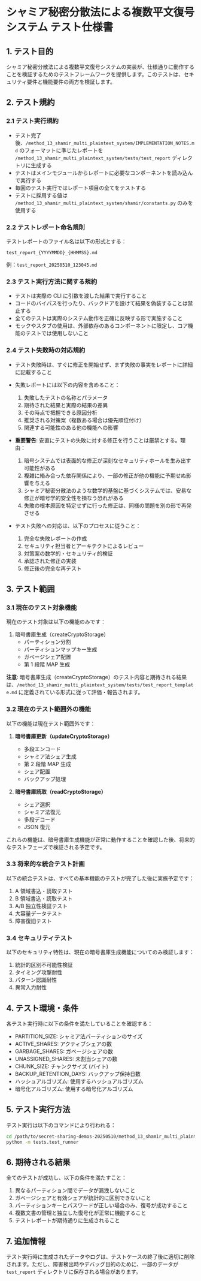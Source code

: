 # シャミア秘密分散法による複数平文復号システム テスト仕様書

## 1. テスト目的

シャミア秘密分散法による複数平文復号システムの実装が、仕様通りに動作することを検証するためのテストフレームワークを提供します。このテストは、セキュリティ要件と機能要件の両方を検証します。

## 2. テスト規約

### 2.1 テスト実行規約

- テスト完了後、`/method_13_shamir_multi_plaintext_system/IMPLEMENTATION_NOTES.md` のフォーマットに準じたレポートを `/method_13_shamir_multi_plaintext_system/tests/test_report` ディレクトリに生成する
- テストはメインモジュールからレポートに必要なコンポーネントを読み込んで実行する
- 毎回のテスト実行ではレポート項目の全てをテストする
- テストに採用する値は `/method_13_shamir_multi_plaintext_system/shamir/constants.py` のみを使用する

### 2.2 テストレポート命名規則

テストレポートのファイル名は以下の形式とする：

```
test_report_{YYYYMMDD}_{HHMMSS}.md
```

例：`test_report_20250510_123045.md`

### 2.3 テスト実行方法に関する規約

- テストは実際の CLI に引数を渡した結果で実行すること
- コードのバイパスを行ったり、バックドアを設けて結果を偽装することは禁止する
- 全てのテストは実際のシステム動作を正確に反映する形で実施すること
- モックやスタブの使用は、外部依存のあるコンポーネントに限定し、コア機能のテストでは使用しないこと

### 2.4 テスト失敗時の対応規約

- テスト失敗時は、すぐに修正を開始せず、まず失敗の事実をレポートに詳細に記載すること
- 失敗レポートには以下の内容を含めること：

  1. 失敗したテストの名称とパラメータ
  2. 期待された結果と実際の結果の差異
  3. その時点で把握できる原因分析
  4. 推奨される対策案（複数ある場合は優先順位付け）
  5. 関連する可能性のある他の機能への影響

- **重要警告**: 安直にテストの失敗に対する修正を行うことは厳禁とする。理由：

  1. 暗号システムでは表面的な修正が深刻なセキュリティホールを生み出す可能性がある
  2. 複雑に絡み合った依存関係により、一部の修正が他の機能に予期せぬ影響を与える
  3. シャミア秘密分散法のような数学的基盤に基づくシステムでは、安易な修正が暗号学的安全性を損なう恐れがある
  4. 失敗の根本原因を特定せずに行った修正は、同様の問題を別の形で再発させる

- テスト失敗への対応は、以下のプロセスに従うこと：
  1. 完全な失敗レポートの作成
  2. セキュリティ担当者とアーキテクトによるレビュー
  3. 対策案の数学的・セキュリティ的検証
  4. 承認された修正の実装
  5. 修正後の完全な再テスト

## 3. テスト範囲

### 3.1 現在のテスト対象機能

現在のテスト対象は以下の機能のみです：

1. 暗号書庫生成（createCryptoStorage）
   - パーティション分割
   - パーティションマップキー生成
   - ガベージシェア配置
   - 第 1 段階 MAP 生成

**注意**: 暗号書庫生成（createCryptoStorage）のテスト内容と期待される結果は、`/method_13_shamir_multi_plaintext_system/tests/test_report_template.md` に定義されている形式に従って評価・報告されます。

### 3.2 現在のテスト範囲外の機能

以下の機能は現在テスト範囲外です：

1. **暗号書庫更新（updateCryptoStorage）**

   - 多段エンコード
   - シャミア法シェア生成
   - 第 2 段階 MAP 生成
   - シェア配置
   - バックアップ処理

2. **暗号書庫読取（readCryptoStorage）**
   - シェア選択
   - シャミア法復元
   - 多段デコード
   - JSON 復元

これらの機能は、暗号書庫生成機能が正常に動作することを確認した後、将来的なテストフェーズで検証される予定です。

### 3.3 将来的な統合テスト計画

以下の統合テストは、すべての基本機能のテストが完了した後に実施予定です：

1. A 領域書込・読取テスト
2. B 領域書込・読取テスト
3. A/B 独立性検証テスト
4. 大容量データテスト
5. 障害復旧テスト

### 3.4 セキュリティテスト

以下のセキュリティ特性は、現在の暗号書庫生成機能についてのみ検証します：

1. 統計的区別不可能性検証
2. タイミング攻撃耐性
3. パターン認識耐性
4. 異常入力耐性

## 4. テスト環境・条件

各テスト実行時に以下の条件を満たしていることを確認する：

- PARTITION_SIZE: シャミア法パーティションのサイズ
- ACTIVE_SHARES: アクティブシェアの数
- GARBAGE_SHARES: ガベージシェアの数
- UNASSIGNED_SHARES: 未割当シェアの数
- CHUNK_SIZE: チャンクサイズ (バイト)
- BACKUP_RETENTION_DAYS: バックアップ保持日数
- ハッシュアルゴリズム: 使用するハッシュアルゴリズム
- 暗号化アルゴリズム: 使用する暗号化アルゴリズム

## 5. テスト実行方法

テスト実行は以下のコマンドにより行われる：

```bash
cd /path/to/secret-sharing-demos-20250510/method_13_shamir_multi_plaintext_system
python -m tests.test_runner
```

## 6. 期待される結果

全てのテストが成功し、以下の条件を満たすこと：

1. 異なるパーティション間でデータが漏洩しないこと
2. ガベージシェアと有効シェアが統計的に区別できないこと
3. パーティションキーとパスワードが正しい場合のみ、復号が成功すること
4. 複数文書の管理と独立した復号化が正常に機能すること
5. テストレポートが期待通りに生成されること

## 7. 追加情報

テスト実行時に生成されたデータやログは、テストケースの終了後に適切に削除されます。ただし、障害検出時やデバッグ目的のために、一部のデータが `test_report` ディレクトリに保存される場合があります。
